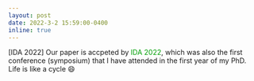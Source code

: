 ```yaml
---
layout: post
date: 2022-3-2 15:59:00-0400
inline: true
---
```

[IDA 2022]    Our paper is accpeted by <font color=009f06>IDA 2022</font>, which was also the first conference (symposium) that I have attended in the first year of my PhD.  Life is like a cycle :smile:

